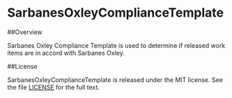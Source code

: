 SarbanesOxleyComplianceTemplate
===============================

##Overview

Sarbanes Oxley Compliance Template is used to determine if released work items are in accord with Sarbanes Oxley.

##License

SarbanesOxleyComplianceTemplate is released under the MIT license. See the file [LICENSE](https://raw.github.com/RallyApps/SarbanesOxleyComplianceTemplate/master/LICENSE) for the full text.